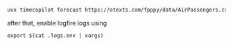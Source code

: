 ```bash
uvx timecopilot forecast https://otexts.com/fpppy/data/AirPassengers.csv
```


after that, enable logfire logs using 

```
export $(cat .logs.env | xargs)
```
